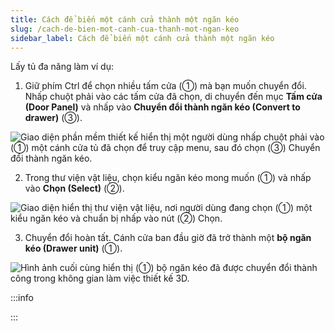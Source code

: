 ```yaml
---
title: Cách để biến một cánh cửa thành một ngăn kéo
slug: /cach-de-bien-mot-canh-cua-thanh-mot-ngan-keo
sidebar_label: Cách để biến một cánh cửa thành một ngăn kéo
---
```


Lấy tủ đa năng làm ví dụ:

1. Giữ phím Ctrl để chọn nhiều tấm cửa (①) mà bạn muốn chuyển đổi. Nhấp chuột phải vào các tấm cửa đã chọn, di chuyển đến mục **Tấm cửa (Door Panel)** và nhấp vào **Chuyển đổi thành ngăn kéo (Convert to drawer)** (③).

![Giao diện phần mềm thiết kế hiển thị một người dùng nhấp chuột phải vào (①) một cánh cửa tủ đã chọn để truy cập menu, sau đó chọn (③) Chuyển đổi thành ngăn kéo.](https://storage.googleapis.com/jegavn_kb/image_jegavn/592.1.jpg)

2. Trong thư viện vật liệu, chọn kiểu ngăn kéo mong muốn (①) và nhấp vào **Chọn (Select)** (②).

![Giao diện hiển thị thư viện vật liệu, nơi người dùng đang chọn (①) một kiểu ngăn kéo và chuẩn bị nhấp vào nút (②) Chọn.](https://storage.googleapis.com/jegavn_kb/image_jegavn/592.2.jpg)

3. Chuyển đổi hoàn tất. Cánh cửa ban đầu giờ đã trở thành một **bộ ngăn kéo (Drawer unit)** (①).

![Hình ảnh cuối cùng hiển thị (①) bộ ngăn kéo đã được chuyển đổi thành công trong không gian làm việc thiết kế 3D.](https://storage.googleapis.com/jegavn_kb/image_jegavn/592.3.jpg)

:::info

:::